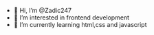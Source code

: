 - 👋 Hi, I’m @Zadic247
- 👀 I’m interested in frontend development
- 🌱 I’m currently learning html,css and javascript
